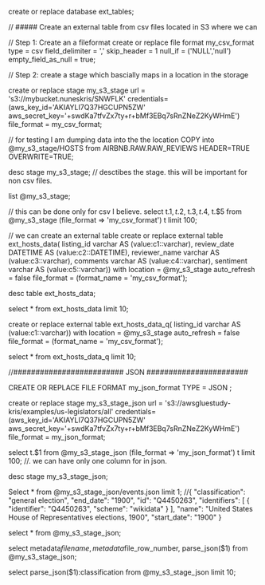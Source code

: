 
create or replace database ext_tables;

// ##### Create an external table from csv files located in S3 where we can 

// Step 1: Create an a fileformat 
create or replace file format my_csv_format
    type = csv
    field_delimiter = ','
    skip_header = 1
    null_if = ('NULL','null')
    empty_field_as_null = true;
    

// Step 2: create a stage which bascially maps in a location in the storage
    
create or replace stage my_s3_stage url = 's3://mybucket.nuneskris/SNWFLK'
credentials=(aws_key_id='AKIAYLI7Q37HGCUPN5ZW' aws_secret_key='+swdKa7tfvZx7ty+r+bMf3EBq7sRnZNeZ2KyWHmE')
file_format = my_csv_format;

// for testing I am dumping data into the the location
COPY into @my_s3_stage/HOSTS
from AIRBNB.RAW.RAW_REVIEWS
HEADER=TRUE
OVERWRITE=TRUE;

desc stage my_s3_stage; // desctibes the stage. this will be important for non csv files.

list @my_s3_stage;

// this can be done only for csv I believe.
select t.$1, t.$2, t.$3, t.$4, t.$5 from @my_s3_stage (file_format => 'my_csv_format') t limit 100;

// we can create an external table 
create or replace external table ext_hosts_data(
listing_id varchar AS (value:c1::varchar),
review_date DATETIME AS (value:c2::DATETIME),
reviewer_name varchar AS (value:c3::varchar),
comments varchar AS (value:c4::varchar),
sentiment varchar AS (value:c5::varchar))
with location = @my_s3_stage
auto_refresh = false
file_format = (format_name =  'my_csv_format');

desc table ext_hosts_data;

select * from ext_hosts_data limit 10;

create or replace external table ext_hosts_data_q(
listing_id varchar AS (value:c1::varchar))
with location = @my_s3_stage
auto_refresh = false
file_format = (format_name =  'my_csv_format');

select * from ext_hosts_data_q limit 10;

//#########################   JSON   #######################

CREATE  OR REPLACE  FILE FORMAT  my_json_format TYPE =  JSON ;

create or replace stage my_s3_stage_json url = 's3://awsgluestudy-kris/examples/us-legislators/all'
credentials=(aws_key_id='AKIAYLI7Q37HGCUPN5ZW' aws_secret_key='+swdKa7tfvZx7ty+r+bMf3EBq7sRnZNeZ2KyWHmE')
file_format = my_json_format;

select t.$1 from @my_s3_stage_json (file_format => 'my_json_format') t limit 100; //. we can have only one column for in json. 

desc stage my_s3_stage_json;

Select * from @my_s3_stage_json/events.json limit 1;
//{   "classification": "general election",   "end_date": "1900",   "id": "Q4450263",   "identifiers": [     {       "identifier": "Q4450263",       "scheme": "wikidata"     }   ],   "name": "United States House of Representatives elections, 1900",   "start_date": "1900" }

select * from @my_s3_stage_json; 

select metadata$filename, metadata$file_row_number, parse_json($1) from @my_s3_stage_json;

select parse_json($1):classification 
from @my_s3_stage_json limit 10;